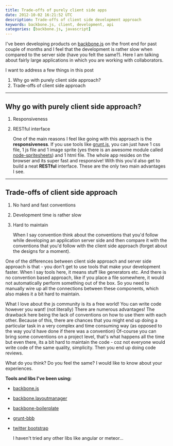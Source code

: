 ```yaml
---
title: Trade-offs of purely client side apps
date: 2012-10-02 16:21:52 UTC
description: Trade-offs of client side development approach
keywords: backbone.js, client, development, api
categories: [backbone.js, javascript]
---
```


I've been developing products on [backbone.js](http://github.com/documentcloud/backbone/) on the front end for past couple of months and I feel that the development is rather slow when compared to the server side (have you felt the same?). Here I am talking about fairly large applications in which you are working with collaborators.

I want to address a few things in this post

1. Why go with purely client side approach?
2. Trade-offs of client side approach

---

## Why go with purely client side approach?

1. Responsiveness
2. RESTful interface

    One of the main reasons I feel like going with this approach is the **responsiveness**. If you use tools like [grunt.js](https://github.com/gruntjs/grunt), you can just have 1 css file, 1 js file and 1 image sprite (yes there is an awesome module called [node-spritesheets](https://github.com/richardbutler/node-spritesheet)) and 1 html file. The whole app resides on the  browser and its super fast and responsive! With this you'd also get to build a neat **RESTful** interface. These are the only two main advantages I see.

---

## Trade-offs of client side approach

1. No hard and fast conventions
2. Development time is rather slow
3. Hard to maintain

    When I say convention think about the conventions that you'd follow while developing an application server side and then compare it with the conventions that you'd follow with the client side approach (forget about the designs for a moment).

One of the differences between client side approach and server side approach is that - you don't get to use tools that make your development faster. When I say tools here, it means stuff like generators etc. And there is no convention based approach, like if you place a file somewhere, it would not automatically perform something out of the box. So you need to manually wire up all the connections between these components, which also makes it a bit hard to maintain.

What I love about the js community is its a free world! You can write code however you want! (not literally) There are numerous advantages! The drawback here being the lack of conventions on how to use them with each other. Because of this, there are chances that you might end up doing a particular task in a very complex and time consuming way (as opposed to the way you'd have done if there was a convention) Of-course you can bring some conventions on a project level, that's what happens all the time but even there, its a bit hard to maintain the code - coz not everyone would write code of the same quality, simplicity. Then you end up doing code reviews.

What do you think? Do you feel the same? I would like to know about your experiences.

**Tools and libs I've been using:**

* [backbone.js](http://github.com/documentcloud/backbone/)
* [backbone.layoutmanager](http://github.com/tbranyen/backbone.layoutmanager)
* [backbone-boilerplate](http://github.com/tbranyen/backbone-boilerplate)
* [grunt-bbb](http://github.com/backbone-boilerplate/grunt-bbb)
* [twitter bootstrap](http://twitter.github.com/bootstrap)

    I haven't tried any other libs like angular or meteor...
